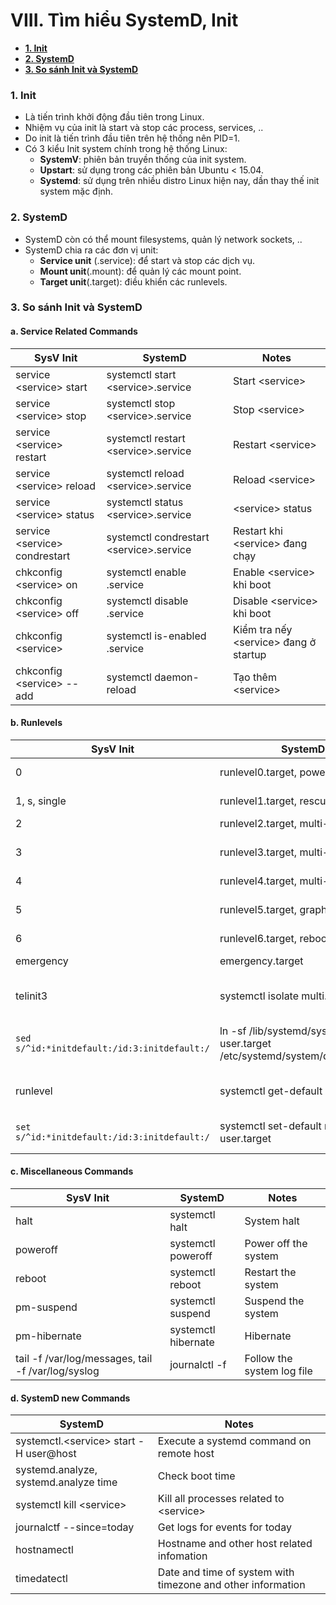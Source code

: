 # VIII. Tìm hiểu SystemD, Init

* **[1. Init](#chapter-1)**
* **[2. SystemD](#chapter-2)**
* **[3. So sánh Init và SystemD](#chapter-3)**

<a name="chapter-1"></a>
### 1. Init

- Là tiến trình khởi động đầu tiên trong Linux.
- Nhiệm vụ của init là start và stop các process, services, .. 
- Do init là tiến trình đầu tiên trên hệ thống nên PID=1.
- Có 3 kiểu Init system chính trong hệ thống Linux:
  - **SystemV**: phiên bản truyền thống của init system.
  - **Upstart**: sử dụng trong các phiên bản Ubuntu < 15.04.
  - **Systemd**: sử dụng trên nhiều distro Linux hiện nay, dần thay thế init system mặc định.

<a name="chapter-2"></a>
### 2. SystemD

- SystemD còn có thể mount filesystems, quản lý network sockets, ..
- SystemD chia ra các đơn vị unit:
  - **Service unit** (.service): để start và stop các dịch vụ.
  - **Mount unit**(.mount): để quản lý các mount point.
  - **Target unit**(.target): điều khiển các runlevels.

<a name="chapter-3"></a>
### 3. So sánh Init và SystemD

#### a. Service Related Commands
| SysV Init | SystemD | Notes |
| --- | --- | --- |
| service &lt;service&gt; start | systemctl start &lt;service&gt;.service | Start &lt;service&gt; |
| service &lt;service&gt; stop | systemctl stop &lt;service&gt;.service | Stop &lt;service&gt; |
| service &lt;service&gt; restart | systemctl restart &lt;service&gt;.service | Restart &lt;service&gt; |
| service &lt;service&gt; reload | systemctl reload &lt;service&gt;.service | Reload &lt;service&gt; |
| service &lt;service&gt; status | systemctl status &lt;service&gt;.service | &lt;service&gt; status |
| service &lt;service&gt; condrestart | systemctl condrestart &lt;service&gt;.service | Restart khi &lt;service&gt; đang chạy |
| chkconfig &lt;service&gt; on | systemctl enable <systemctl>.service | Enable &lt;service&gt; khi boot |
| chkconfig &lt;service&gt; off | systemctl disable <systemctl>.service | Disable &lt;service&gt; khi boot |
| chkconfig &lt;service&gt; | systemctl is-enabled <systemctl>.service | Kiểm tra nếy &lt;service&gt; đang ở startup |
| chkconfig &lt;service&gt; --add | systemctl daemon-reload | Tạo thêm &lt;service&gt; |

#### b. Runlevels

| SysV Init | SystemD | Notes |
| --- | --- | --- |
| 0 | runlevel0.target, poweroff.target | Tạm dừng hệ thống |
| 1, s, single | runlevel1.target, rescue.target | Single user mode |
| 2 | runlevel2.target, multi-user.target | Multi user |
| 3 | runlevel3.target, multi-user.target | Multi user with network | 
| 4 | runlevel4.target, multi-user.target | |
| 5 | runlevel5.target, graphical.target | Multi user with graphical |
| 6 | runlevel6.target, reboot.target | Reboot |
| emergency | emergency.target | Emergency Shell |
| telinit3 | systemctl isolate multi.target | Change to multi user runlevel |
| `sed s/^id:*initdefault:/id:3:initdefault:/` | ln -sf /lib/systemd/system/multi-user.target /etc/systemd/system/default.target | Set multi-user target on next boot |
| runlevel | systemctl get-default | Check current runlevel |
| `set s/^id:*initdefault:/id:3:initdefault:/` | systemctl set-default multi-user.target | Change default runlevel |

#### c. Miscellaneous Commands

| SysV Init | SystemD | Notes |
| --- | --- | --- |
| halt | systemctl halt | System halt |
| poweroff | systemctl poweroff | Power off the system |
| reboot | systemctl reboot | Restart the system | 
| pm-suspend | systemctl suspend | Suspend the system |
| pm-hibernate | systemctl hibernate | Hibernate |
| tail -f /var/log/messages, tail -f /var/log/syslog | journalctl -f | Follow the system log file |

#### d. SystemD new Commands

| SystemD | Notes |
| --- | --- |
| systemctl.&lt;service&gt; start -H user@host | Execute a systemd command on remote host |
| systemd.analyze, systemd.analyze time | Check boot time |
| systemctl kill &lt;service&gt; | Kill all processes related to &lt;service&gt; |
| journalctf --since=today | Get logs for events for today |
| hostnamectl | Hostname and other host related infomation |
| timedatectl | Date and time of system with timezone and other information |
